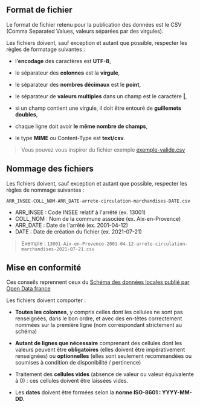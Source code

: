 <!-- Inspiré de : https://github.com/Archivistes75/registre_entrees/blob/master/README.md -->

## Format de fichier
Le format de fichier retenu pour la publication des données est le CSV (Comma Separated Values, valeurs séparées par des virgules).

Les fichiers doivent, sauf exception et autant que possible, respecter les règles de formatage suivantes :

* l’**encodage** des caractères est **UTF-8**,

* le séparateur des **colonnes** est la **virgule**,

* le séparateur des **nombres décimaux** est le **point**,

* le séparateur de **valeurs multiples** dans un champ est le caractère **|**,

* si un champ contient une virgule, il doit être entouré de **guillemets doubles**,

* chaque ligne doit avoir **le même nombre de champs**,

* le type **MIME** ou Content-Type est **text/csv**.

> Vous pouvez vous inspirer du fichier exemple [exemple-valide.csv](exemple-valide.csv)

## Nommage des fichiers

Les fichiers doivent, sauf exception et autant que possible, respecter les règles de nommage suivantes :

`ARR_INSEE-COLL_NOM-ARR_DATE-arrete-circulation-marchandises-DATE.csv`

* ARR_INSEE : Code INSEE relatif à l'arrêté (ex. 13001)
* COLL_NOM : Nom de la commune associée (ex. Aix-en-Provence)
* ARR_DATE : Date de l'arrêté (ex. 2001-04-12)
* DATE : Date de création du fichier (ex. 2021-07-21)

> Exemple : `13001-Aix-en-Provence-2001-04-12-arrete-circulation-marchandises-2021-07-21.csv`

## Mise en conformité

Ces conseils reprennent ceux du [Schéma des données locales publié par Open Data france](https://scdl.opendatafrance.net/docs/recommandations-relatives-aux-jeux-de-donnees.html)

Les fichiers doivent comporter :

   * **Toutes les colonnes**, y compris celles dont les cellules ne sont pas renseignées, dans le bon ordre, et avec des en-têtes correctement nommées sur la première ligne (nom correspondant strictement au schéma)

   * **Autant de lignes que nécessaire** comprenant des cellules dont les valeurs peuvent être **obligatoires** (elles doivent être impérativement renseignées) ou **optionnelles** (elles sont seulement recommandées ou soumises à condition de disponibilité / pertinence)
   
   * Traitement des **cellules vides** (absence de valeur ou valeur équivalente à 0) : ces cellules doivent être laissées vides. 
   <!--
	   * Dans le cas où une valeur numérique est égale à zéro elle doit être écrite 0.0 (zéro [point] zéro)
	   * Dans le cas où des caractères spéciaux sont utilisés pour remplacer des valeurs manquantes (ex. "-" ou "NaN"), cela doit être mentionné dans les métadonnées.
	-->
   
   * Les **dates** doivent être formées selon la **norme ISO-8601 : YYYY-MM-DD**. 
